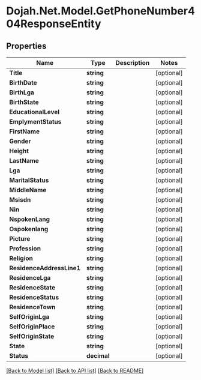 # Dojah.Net.Model.GetPhoneNumber404ResponseEntity

## Properties

Name | Type | Description | Notes
------------ | ------------- | ------------- | -------------
**Title** | **string** |  | [optional] 
**BirthDate** | **string** |  | [optional] 
**BirthLga** | **string** |  | [optional] 
**BirthState** | **string** |  | [optional] 
**EducationalLevel** | **string** |  | [optional] 
**EmplymentStatus** | **string** |  | [optional] 
**FirstName** | **string** |  | [optional] 
**Gender** | **string** |  | [optional] 
**Height** | **string** |  | [optional] 
**LastName** | **string** |  | [optional] 
**Lga** | **string** |  | [optional] 
**MaritalStatus** | **string** |  | [optional] 
**MiddleName** | **string** |  | [optional] 
**Msisdn** | **string** |  | [optional] 
**Nin** | **string** |  | [optional] 
**NspokenLang** | **string** |  | [optional] 
**Ospokenlang** | **string** |  | [optional] 
**Picture** | **string** |  | [optional] 
**Profession** | **string** |  | [optional] 
**Religion** | **string** |  | [optional] 
**ResidenceAddressLine1** | **string** |  | [optional] 
**ResidenceLga** | **string** |  | [optional] 
**ResidenceState** | **string** |  | [optional] 
**ResidenceStatus** | **string** |  | [optional] 
**ResidenceTown** | **string** |  | [optional] 
**SelfOriginLga** | **string** |  | [optional] 
**SelfOriginPlace** | **string** |  | [optional] 
**SelfOriginState** | **string** |  | [optional] 
**State** | **string** |  | [optional] 
**Status** | **decimal** |  | [optional] 

[[Back to Model list]](../README.md#documentation-for-models) [[Back to API list]](../README.md#documentation-for-api-endpoints) [[Back to README]](../README.md)

